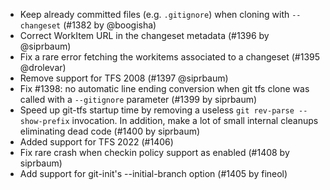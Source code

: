 * Keep already committed files (e.g. `.gitignore`) when cloning with `--changeset` (#1382 by @boogisha)
* Correct WorkItem URL in the changeset metadata (#1396 by @siprbaum)
* Fix a rare error fetching the workitems associated to a changeset (#1395 @drolevar)
* Remove support for TFS 2008 (#1397 @siprbaum)
* Fix #1398: no automatic line ending conversion when git tfs clone was called with a 
  `--gitignore` parameter (#1399 by siprbaum)
* Speed up git-tfs startup time by removing a useless `git rev-parse --show-prefix` invocation.
  In addition, make a lot of small internal cleanups eliminating dead code (#1400 by siprbaum)
* Added support for TFS 2022 (#1406)
* Fix rare crash when checkin policy support as enabled (#1408 by siprbaum)
* Add support for git-init's --initial-branch option (#1405 by fineol)